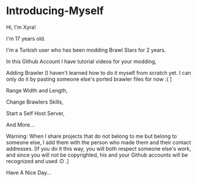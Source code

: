 # Introducing-Myself
Hi, I'm Xyra!

I'm 17 years old.

I'm a Turkish user who has been modding Brawl Stars for 2 years.

In this Github Account I have tutorial videos for your modding,

Adding Brawler [I haven't learned how to do it myself from scratch yet. I can only do it by pasting someone else's ported brawler files for now :( ]

Range Width and Length,

Change Brawlers Skills,

Start a Self Host Server,

And More...

Warning: When I share projects that do not belong to me but belong to someone else, I add them with the person who made them and their contact addresses. [If you do it this way, you will both respect someone else's work, and since you will not be copyrighted, his and your Github accounts will be recognized and used :D .]

Have A Nice Day...
